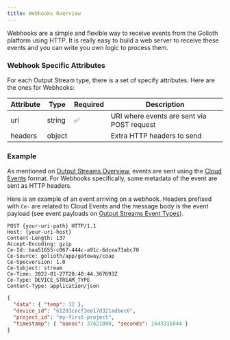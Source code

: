 ```yaml
---
title: Webhooks Overview
---
```


Webhooks are a simple and flexible way to receive events from the Golioth platform using HTTP. It is really easy to build a web server to receive these events and you can write you own logic to process them.

### Webhook Specific Attributes

For each Output Stream type, there is a set of specify attributes. Here are the ones for Webhooks:

| Attribute | Type   | Required | Description                                         |
| --------- | ------ | -------- | --------------------------------------------------- |
| uri       | string | ✅       | URI where events are sent via POST request          |
| headers   | object |          | Extra HTTP headers to send                          |

### Example

As mentioned on [Output Streams Overview](/data-routing/output-streams), events are sent using the [Cloud Events](https://cloudevents.io) format. For Webhooks specifically, some metadata of the event are sent as HTTP headers.

Here is an example of an event arriving on a webhook. Headers prefixed with `Ce-` are related to Cloud Events and the message body is the event payload (see event payloads on [Output Streams Event Types](/data-routing/output-streams/event-types/events)).

```
POST {your-uri-path} HTTP/1.1
Host: {your-uri-host}
Content-Length: 137
Accept-Encoding: gzip
Ce-Id: baa51655-c067-444c-a91c-6dcea73abc70
Ce-Source: golioth/app/gateway/coap
Ce-Specversion: 1.0
Ce-Subject: stream
Ce-Time: 2022-01-27T20:40:44.367693Z
Ce-Type: DEVICE_STREAM_TYPE
Content-Type: application/json
```

```json
{
  "data": { "temp": 32 },
  "device_id": "612d3cecf3ee17d321adbec6",
  "project_id": "my-first-project",
  "timestamp": { "nanos": 37421000, "seconds": 1643316044 }
}
```
